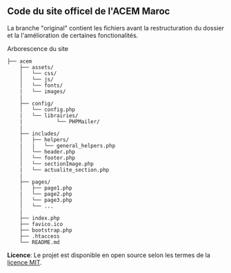 ## Code du site officel de l'ACEM Maroc

La branche "original" contient les fichiers avant la restructuration du dossier et la l'amélioration de certaines fonctionalités.
 
 Arborescence du site
 
    ├── acem
        ├── assets/
        │   └── css/
        │   └── js/
        │   └── fonts/
        |   └── images/
        |
        ├── config/
        │   └── config.php
        |   └── librairies/
        |           └── PHPMailer/
        |
        ├── includes/
        │   ├── helpers/
        |   |   └── general_helpers.php
        │   └── header.php
        │   └── footer.php
        │   └── sectionImage.php
        |   └── actualite_section.php
        |
        ├── pages/
        │   ├── page1.php
        |   └── page2.php
        │   └── page3.php
        │   └── ...
        |
        ├── index.php
        ├── favico.ico
        ├── bootstrap.php
        ├── .htaccess
        └── README.md
        
   

**Licence**: Le projet est disponible en open source selon les termes de la [licence MIT](https://opensource.org/licenses/MIT).

